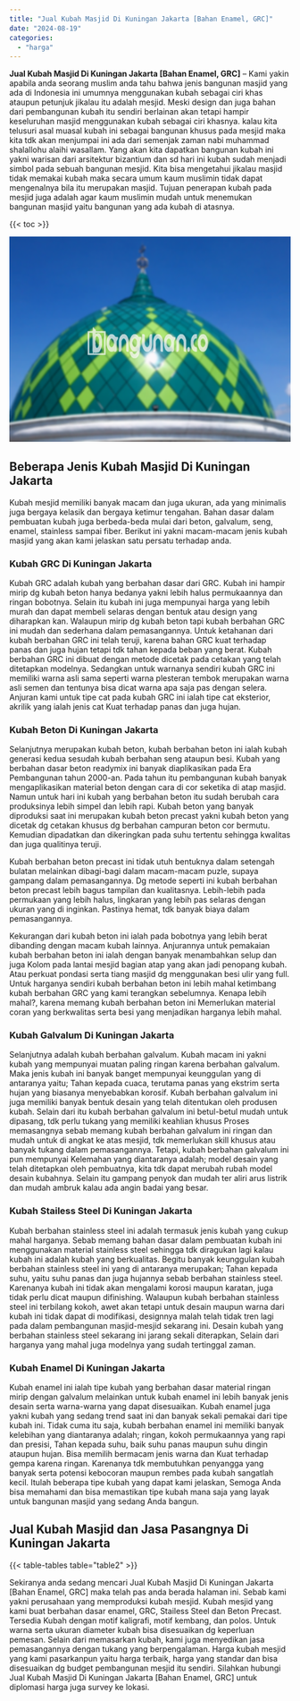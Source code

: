 ```yaml
---
title: "Jual Kubah Masjid Di Kuningan Jakarta [Bahan Enamel, GRC]"
date: "2024-08-19"
categories: 
  - "harga"
---
```


**Jual Kubah Masjid Di Kuningan Jakarta \[Bahan Enamel, GRC\]** – Kami yakin apabila anda seorang muslim anda tahu bahwa jenis bangunan masjid yang ada di Indonesia ini umumnya menggunakan kubah sebagai ciri khas ataupun petunjuk jikalau itu adalah mesjid. Meski design dan juga bahan dari pembangunan kubah itu sendiri berlainan akan tetapi hampir keseluruhan masjid menggunakan kubah sebagai ciri khasnya. kalau kita telusuri asal muasal kubah ini sebagai bangunan khusus pada mesjid maka kita tdk akan menjumpai ini ada dari semenjak zaman nabi muhammad shalallohu alaihi wasallam. Yang akan kita dapatkan bangunan kubah ini yakni warisan dari arsitektur bizantium dan sd hari ini kubah sudah menjadi simbol pada sebuah bangunan mesjid. Kita bisa mengetahui jikalau masjid tidak memakai kubah maka secara umum kaum muslimin tidak dapat mengenalnya bila itu merupakan masjid. Tujuan penerapan kubah pada mesjid juga adalah agar kaum muslimin mudah untuk menemukan bangunan masjid yaitu bangunan yang ada kubah di atasnya.

{{< toc >}}

![Jual Kubah Masjid Di Kuningan Jakarta [Bahan Enamel, GRC]](/images/jual-kubah-masjid-05.png)

## Beberapa Jenis Kubah Masjid Di Kuningan Jakarta

Kubah mesjid memiliki banyak macam dan juga ukuran, ada yang minimalis juga bergaya kelasik dan bergaya ketimur tengahan. Bahan dasar dalam pembuatan kubah juga berbeda-beda mulai dari beton, galvalum, seng, enamel, stainless sampai fiber. Berikut ini yakni macam-macam jenis kubah masjid yang akan kami jelaskan satu persatu terhadap anda.

### Kubah GRC Di Kuningan Jakarta

Kubah GRC adalah kubah yang berbahan dasar dari GRC. Kubah ini hampir mirip dg kubah beton hanya bedanya yakni lebih halus permukaannya dan ringan bobotnya. Selain itu kubah ini juga mempunyai harga yang lebih murah dan dapat membeli selaras dengan bentuk atau design yang diharapkan kan. Walaupun mirip dg kubah beton tapi kubah berbahan GRC ini mudah dan sederhana dalam pemasangannya. Untuk ketahanan dari kubah berbahan GRC ini telah teruji, karena bahan GRC kuat terhadap panas dan juga hujan tetapi tdk tahan kepada beban yang berat. Kubah berbahan GRC ini dibuat dengan metode dicetak pada cetakan yang telah ditetapkan modelnya. Sedangkan untuk warnanya sendiri kubah GRC ini memiliki warna asli sama seperti warna plesteran tembok merupakan warna asli semen dan tentunya bisa dicat warna apa saja pas dengan selera. Anjuran kami untuk tipe cat pada kubah GRC ini ialah tipe cat eksterior, akrilik yang ialah jenis cat Kuat terhadap panas dan juga hujan.

### Kubah Beton Di Kuningan Jakarta

Selanjutnya merupakan kubah beton, kubah berbahan beton ini ialah kubah generasi kedua sesudah kubah berbahan seng ataupun besi. Kubah yang berbahan dasar beton readymix ini banyak diaplikasikan pada Era Pembangunan tahun 2000-an. Pada tahun itu pembangunan kubah banyak mengaplikasikan material beton dengan cara di cor seketika di atap masjid. Namun untuk hari ini kubah yang berbahan beton itu sudah berubah cara produksinya lebih simpel dan lebih rapi. Kubah beton yang banyak diproduksi saat ini merupakan kubah beton precast yakni kubah beton yang dicetak dg cetakan khusus dg berbahan campuran beton cor bermutu. Kemudian dipadatkan dan dikeringkan pada suhu tertentu sehingga kwalitas dan juga qualitinya teruji.

Kubah berbahan beton precast ini tidak utuh bentuknya dalam setengah bulatan melainkan dibagi-bagi dalam macam-macam puzle, supaya gampang dalam pemasangannya. Dg metode seperti ini kubah berbahan beton precast lebih bagus tampilan dan kualitasnya. Lebih-lebih pada permukaan yang lebih halus, lingkaran yang lebih pas selaras dengan ukuran yang di inginkan. Pastinya hemat, tdk banyak biaya dalam pemasangannya.

Kekurangan dari kubah beton ini ialah pada bobotnya yang lebih berat dibanding dengan macam kubah lainnya. Anjurannya untuk pemakaian kubah berbahan beton ini ialah dengan banyak menambahkan selup dan juga Kolom pada lantai mesjid bagian atap yang akan jadi penopang kubah. Atau perkuat pondasi serta tiang masjid dg menggunakan besi ulir yang full. Untuk harganya sendiri kubah berbahan beton ini lebih mahal ketimbang kubah berbahan GRC yang kami terangkan sebelumnya. Kenapa lebih mahal?, karena memang kubah berbahan beton ini Memerlukan material coran yang berkwalitas serta besi yang menjadikan harganya lebih mahal.

### Kubah Galvalum Di Kuningan Jakarta

Selanjutnya adalah kubah berbahan galvalum. Kubah macam ini yakni kubah yang mempunyai muatan paling ringan karena berbahan galvalum. Maka jenis kubah ini banyak banget mempunyai keunggulan yang di antaranya yaitu; Tahan kepada cuaca, terutama panas yang ekstrim serta hujan yang biasanya menyebabkan korosif. Kubah berbahan galvalum ini juga memiliki banyak bentuk desain yang telah ditentukan oleh produsen kubah. Selain dari itu kubah berbahan galvalum ini betul-betul mudah untuk dipasang, tdk perlu tukang yang memiliki keahlian khusus Proses memasangnya sebab memang kubah berbahan galvalum ini ringan dan mudah untuk di angkat ke atas mesjid, tdk memerlukan skill khusus atau banyak tukang dalam pemasangannya. Tetapi, kubah berbahan galvalum ini pun mempunyai Kelemahan yang diantaranya adalah; model desain yang telah ditetapkan oleh pembuatnya, kita tdk dapat merubah rubah model desain kubahnya. Selain itu gampang penyok dan mudah ter aliri arus listrik dan mudah ambruk kalau ada angin badai yang besar.

### Kubah Stailess Steel Di Kuningan Jakarta

Kubah berbahan stainless steel ini adalah termasuk jenis kubah yang cukup mahal harganya. Sebab memang bahan dasar dalam pembuatan kubah ini menggunakan material stainless steel sehingga tdk diragukan lagi kalau kubah ini adalah kubah yang berkualitas. Begitu banyak keunggulan kubah berbahan stainless steel ini yang di antaranya merupakan; Tahan kepada suhu, yaitu suhu panas dan juga hujannya sebab berbahan stainless steel. Karenanya kubah ini tidak akan mengalami korosi maupun karatan, juga tidak perlu dicat maupun difinishing. Walaupun kubah berbahan stainless steel ini terbilang kokoh, awet akan tetapi untuk desain maupun warna dari kubah ini tidak dapat di modifikasi, designnya malah telah tidak tren lagi pada dalam pembangunan masjid-mesjid sekarang ini. Desain kubah yang berbahan stainless steel sekarang ini jarang sekali diterapkan, Selain dari harganya yang mahal juga modelnya yang sudah tertinggal zaman.

### Kubah Enamel Di Kuningan Jakarta

Kubah enamel ini ialah tipe kubah yang berbahan dasar material ringan mirip dengan galvalum melainkan untuk kubah enamel ini lebih banyak jenis desain serta warna-warna yang dapat disesuaikan. Kubah enamel juga yakni kubah yang sedang trend saat ini dan banyak sekali pemakai dari tipe kubah ini. Tidak cuma itu saja, kubah berbahan enamel ini memiliki banyak kelebihan yang diantaranya adalah; ringan, kokoh permukaannya yang rapi dan presisi, Tahan kepada suhu, baik suhu panas maupun suhu dingin ataupun hujan. Bisa memilih bermacam jenis warna dan Kuat terhadap gempa karena ringan. Karenanya tdk membutuhkan penyangga yang banyak serta potensi kebocoran maupun rembes pada kubah sangatlah kecil. Itulah beberapa tipe kubah yang dapat kami jelaskan, Semoga Anda bisa memahami dan bisa memastikan tipe kubah mana saja yang layak untuk bangunan masjid yang sedang Anda bangun.

## Jual Kubah Masjid dan Jasa Pasangnya Di Kuningan Jakarta

{{< table-tables table="table2" >}}

Sekiranya anda sedang mencari Jual Kubah Masjid Di Kuningan Jakarta \[Bahan Enamel, GRC\] maka telah pas anda berada halaman ini. Sebab kami yakni perusahaan yang memproduksi kubah mesjid. Kubah mesjid yang kami buat berbahan dasar enamel, GRC, Stailess Steel dan Beton Precast. Tersedia Kubah dengan motif kaligrafi, motif kembang, dan polos. Untuk warna serta ukuran diameter kubah bisa disesuaikan dg keperluan pemesan. Selain dari memasarkan kubah, kami juga menyedikan jasa pemasangannya dengan tukang yang berpengalaman. Harga kubah mesjid yang kami pasarkanpun yaitu harga terbaik, harga yang standar dan bisa disesuaikan dg budget pembangunan mesjid itu sendiri. Silahkan hubungi Jual Kubah Masjid Di Kuningan Jakarta \[Bahan Enamel, GRC\] untuk diplomasi harga juga survey ke lokasi.
